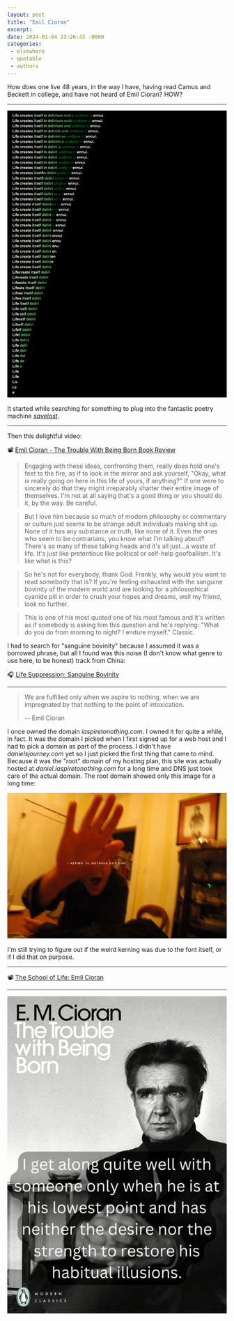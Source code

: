 ```yaml
---
layout: post
title: "Emil Cioran"
excerpt: 
date: 2024-01-04 23:26:43 -0600
categories: 
 - elsewhere
 - quotable
 - authors
---
```


How does one live 48 years, in the way I have, having read Camus and Beckett in college, and have not heard of Emil Cioran? HOW?

---

![](/assets/2024/01/barrettreescom_savelost.png)

It started while searching for something to plug into the fantastic poetry machine _[savelost](https://barrettrees.com/savelost/)_.

---

Then this delightful video:

📽️ [Emil Cioran - The Trouble With Being Born Book Review](https://www.youtube.com/watch?v=wMOM34XEi2k "Emil Cioran - The Trouble With Being Born Book Review")

> Engaging with these ideas, confronting them, really does hold one's feet to the fire, as if to look in the mirror and ask yourself, "Okay, what is really going on here in this life of yours, if anything?" If one were to sincerely do that they might irreparably shatter their entire image of themselves. I'm not at all saying that's a good thing or you should do it, by the way. Be careful. 

> But I love him because so much of modern philosophy or commentary or culture just seems to be strange adult individuals making shit up. None of it has any substance or truth, like none of it. Even the ones who seem to be contrarians, you know what I'm talking about? There's so many of these talking heads and it's all just...a waste of life. It's just like pretentious like political or self-help goofballism. It's like what is this? 

> So he's not for everybody, thank God. Frankly, why would you want to read somebody that is? If you're feeling exhausted with the sanguine bovinity of the modern world and are looking for a philosophical cyanide pill in order to crush your hopes and dreams, well my friend, look no further. 

> This is one of his most quoted one of his most famous and it's written as if somebody is asking him this question and he's replying: "What do you do from morning to night? I endure myself." Classic.

I had to search for "sanguine bovinity" because I assumed it was a borrowed phrase, but all I found was this noise (I don't know what genre to use here, to be honest) track from China:

🎧️ [Life Suppression: Sanguine Bovinity](https://lifesuppression.bandcamp.com/album/sanguine-bovinity "Life Suppression: Sanguine Bovinity")

---

> We are fulfilled only when we aspire to nothing, when we are impregnated by that nothing to the point of intoxication.
>
> -- Emil Cioran

I once owned the domain _iaspiretonothing.com_. I owned it for quite a while, in fact. It was the domain I picked when I first signed up for a web host and I had to pick a domain as part of the process. I didn't have _danielsjourney.com_ yet so I just picked the first thing that came to mind. Because it was the "root" domain of my hosting plan, this site was actually hosted at _daniel.iaspiretonothing.com_ for a long time and DNS just took care of the actual domain. The root domain showed only this image for a long time:

![](/assets/2024/01/DSC_0057.jpg)

I'm still trying to figure out if the weird kerning was due to the font itself, or if I did that on purpose.

---

📽️ [The School of Life: Emil Cioran](https://www.youtube.com/watch?v=wMOM34XEi2k "PHILOSOPHY - Emil Cioran - YouTube")

---

[![](/assets/2024/01/I-get-along-quite-well-with-someone-only-when-small-crop.png)](/assets/2024/01/I-get-along-quite-well-with-someone-only-when.png)
